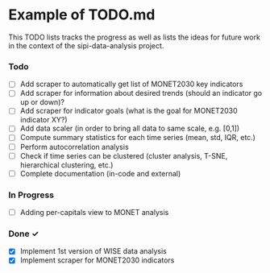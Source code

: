 # Example of TODO.md

This TODO lists tracks the progress as well as lists the
ideas for future work in the context of the sipi-data-analysis
project.


### Todo

- [ ] Add scraper to automatically get list of MONET2030 key indicators
- [ ] Add scraper for information about desired trends (should an indicator go up or down)?
- [ ] Add scraper for indicator goals (what is the goal for MONET2030 indicator XY?)
- [ ] Add data scaler (in order to bring all data to same scale, e.g. [0,1])  
- [ ] Compute summary statistics for each time series (mean, std, IQR, etc.)
- [ ] Perform autocorrelation analysis
- [ ] Check if time series can be clustered (cluster analysis, T-SNE, hierarchical clustering, etc.)
- [ ] Complete documentation (in-code and external)

### In Progress

- [ ] Adding per-capitals view to MONET analysis  

### Done ✓

- [x] Implement 1st version of WISE data analysis 
- [x] Implement scraper for MONET2030 indicators  
